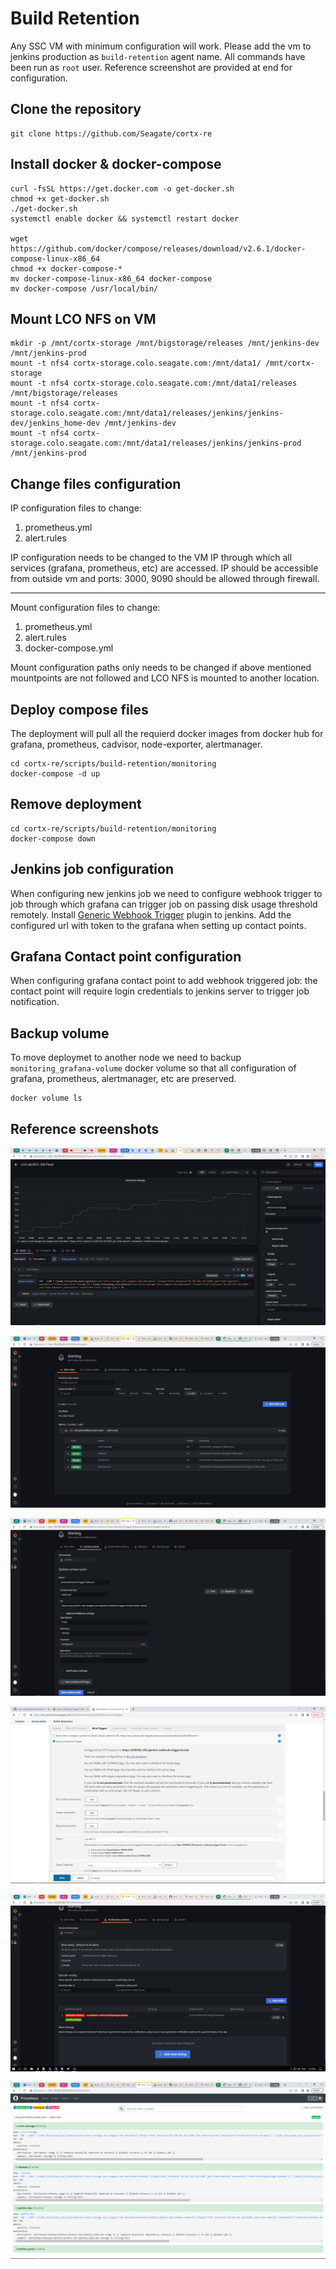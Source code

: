 # Build Retention

Any SSC VM with minimum configuration will work. Please add the vm to jenkins production as `build-retention` agent name. All commands have been run as `root` user. Reference screenshot are provided at end for configuration.

## Clone the repository

```
git clone https://github.com/Seagate/cortx-re
```

## Install docker & docker-compose

```
curl -fsSL https://get.docker.com -o get-docker.sh
chmod +x get-docker.sh
./get-docker.sh
systemctl enable docker && systemctl restart docker

wget https://github.com/docker/compose/releases/download/v2.6.1/docker-compose-linux-x86_64
chmod +x docker-compose-*
mv docker-compose-linux-x86_64 docker-compose
mv docker-compose /usr/local/bin/
```

## Mount LCO NFS on VM

```
mkdir -p /mnt/cortx-storage /mnt/bigstorage/releases /mnt/jenkins-dev /mnt/jenkins-prod
mount -t nfs4 cortx-storage.colo.seagate.com:/mnt/data1/ /mnt/cortx-storage
mount -t nfs4 cortx-storage.colo.seagate.com:/mnt/data1/releases /mnt/bigstorage/releases
mount -t nfs4 cortx-storage.colo.seagate.com:/mnt/data1/releases/jenkins/jenkins-dev/jenkins_home-dev /mnt/jenkins-dev
mount -t nfs4 cortx-storage.colo.seagate.com:/mnt/data1/releases/jenkins/jenkins-prod /mnt/jenkins-prod
```

## Change files configuration

IP configuration files to change:
1. prometheus.yml
2. alert.rules 

IP configuration needs to be changed to the VM IP through which all services (grafana, prometheus, etc) are accessed. IP should be accessible from outside vm and ports: 3000, 9090 should be allowed through firewall.  

---

Mount configuration files to change:
1. prometheus.yml
2. alert.rules 
3. docker-compose.yml

Mount configuration paths only needs to be changed if above mentioned mountpoints are not followed and LCO NFS is mounted to another location.

## Deploy compose files

The deployment will pull all the requierd docker images from docker hub for grafana, prometheus, cadvisor, node-exporter, alertmanager. 

```
cd cortx-re/scripts/build-retention/monitoring
docker-compose -d up
```

## Remove deployment

```
cd cortx-re/scripts/build-retention/monitoring
docker-compose down
```

## Jenkins job configuration

When configuring new jenkins job we need to configure webhook trigger to job through which grafana can trigger job on passing disk usage threshold remotely. Install [Generic Webhook Trigger](https://plugins.jenkins.io/generic-webhook-trigger/) plugin to jenkins. Add the configured url with token to the grafana when setting up contact points.

## Grafana Contact point configuration

When configuring grafana contact point to add webhook triggered job: the contact point will require login credentials to jenkins server to trigger job notification.

## Backup volume

To move deploymet to another node we need to backup `monitoring_grafana-volume` docker volume so that all configuration of grafana, prometheus, alertmanager, etc are preserved.

```
docker volume ls
```

## Reference screenshots

![Grafana Dashboard](./screenshots/graph-dashboard.PNG)

![Alert](./screenshots/alert.PNG)

![Notification](./screenshots/notification.PNG)

![Jenkins Webhook](./screenshots/webhook.PNG)

![Grafana Dashboard](./screenshots/notificationpolicies.PNG)

![Prometheus](./screenshots/prometheus.PNG)
